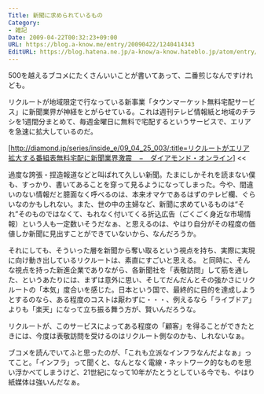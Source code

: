 ```yaml
---
Title: 新聞に求められているもの
Category:
- 雑記
Date: 2009-04-22T00:32:23+09:00
URL: https://blog.a-know.me/entry/20090422/1240414343
EditURL: https://blog.hatena.ne.jp/a-know/a-know.hateblo.jp/atom/entry/12921228815727980105
---
```


500を越えるブコメにたくさんいいことが書いてあって、二番煎じなんですけれども。

>>
リクルートが地域限定で行なっている新事業「タウンマーケット無料宅配サービス」に新聞業界が神経をとがらせている。これは週刊テレビ情報紙と地域のチラシを1週間分まとめて、毎週金曜日に無料で宅配するというサービスで、エリアを急速に拡大しているのだ。

[http://diamond.jp/series/inside_e/09_04_25_003/:title=リクルートがエリア拡大する番組表無料宅配に新聞業界激震　−　ダイアモンド・オンライン]
<<

過度な誇張・捏造報道などと叫ばれて久しい新聞。たまにしかそれを読まない僕も、すっかり、書いてあることを穿って見るようになってしまった。今や、間違いのない情報だと臆面なく呼べるのは、本来オマケであるはずのテレビ欄、ぐらいなのかもしれない。また、世の中の主婦など、新聞に求めているものは“それ”そのものではなくて、もれなく付いてくる折込広告（ごくごく身近な市場情報）という人も一定数いそうだなぁ、と思えるのは、やはり自分がその程度の価値しか新聞に見出すことができていないから、なんだろうか。

それにしても、そういった層を新聞から奪い取るという視点を持ち、実際に実現に向け動き出しているリクルートは、素直にすごいと思える。
と同時に、そんな視点を持った新進企業でありながら、各新聞社を「表敬訪問」して筋を通した、というあたりには、まずは意外に思い、そしてだんだんとその強かさにリクルートの「本気」度合いを感じた。日本という国で、最終的に目的を達成しようとするのなら、ある程度のコストは厭わずに・・・、例えるなら「ライブドア」よりも「楽天」になって立ち振る舞う方が、賢いんだろうな。

リクルートが、このサービスによってある程度の「顧客」を得ることができたときには、今度は表敬訪問を受けるのはリクルート側なのかも、しれないなぁ。


ブコメを読んでいてふと思ったのが、「これも立派なインフラなんだよなぁ」ってこと。「インフラ」って聞くと、なんとなく電線・ネットワーク的なものを思い浮かべてしまうけど、21世紀になって10年がたとうとしている今でも、やはり紙媒体は強いんだなぁ。

